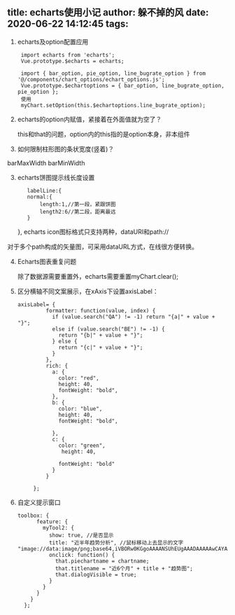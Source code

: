 title: echarts使用小记
author: 躲不掉的风
date: 2020-06-22 14:12:45
tags:
---
1. echarts及option配置应用

        import echarts from 'echarts';
        Vue.prototype.$echarts = echarts;
        
        import { bar_option, pie_option, line_bugrate_option } from '@/components/chart_options/echart_options.js';
        Vue.prototype.$echartoptions = { bar_option, line_bugrate_option, pie_option };
        使用
        myChart.setOption(this.$echartoptions.line_bugrate_option);

2. echarts的option内赋值，紧接着在外面值就为空了？
	
    this和that的问题，option内的this指的是option本身，非本组件
    
2. 如何限制柱形图的条状宽度(竖着)？

  barMaxWidth barMinWidth
  
3. echarts饼图提示线长度设置

          labelLine:{
          normal:{
              length:1,//第一段，紧跟饼图
              length2:6//第二段，距离最远
          }
      },
  echarts icon图标格式只支持两种，dataURI和path://

  对于多个path构成的矢量图，可采用dataURL方式，在线很方便转换。
  
4. Echarts图表重复问题

	除了数据源需要重置外，echarts需要重置myChart.clear();
    
5. 区分横轴不同文案展示，在xAxis下设置axisLabel：
   ```
   axisLabel= {
            formatter: function(value, index) {
              if (value.search("QA") != -1) return "{a|" + value + "}";
              else if (value.search("BE") != -1) {
                return "{b|" + value + "}";
              } else {
                return "{c|" + value + "}";
              }
            },
            rich: {
              a: {
                color: "red",
                height: 40,
                fontWeight: "bold",
              },
              b: {
                color: "blue",
                height: 40,
                fontWeight: "bold",

              },
              c: {
                color: "green",
                 height: 40,

                fontWeight: "bold"
              }
            }
          
        };
   ```
10. 自定义提示窗口
 	```
    toolbox: {
          feature: {
            myTool2: {
              show: true, //是否显示
              title: "近半年趋势分析", //鼠标移动上去显示的文字     "image://data:image/png;base64,iVBORw0KGgoAAAANSUhEUgAAADAAAAAwCAYAAABXAvmHAAAFHklEQVRoQ+1Ze0xbVRj/fS2",
              onclick: function() {
                that.piechartname = chartname;
                that.titlename = "近6个月" + title + "趋势图";
                that.dialogVisible = true;
              }
            }
          }
        }
      };
    ```
 